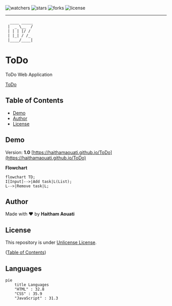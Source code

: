 ![watchers](https://custom-icon-badges.demolab.com/github/watchers/haithamaouati/ToDo?logo=eye)
![stars](https://custom-icon-badges.demolab.com/github/stars/haithamaouati/ToDo?logo=star)
![forks](https://custom-icon-badges.demolab.com/github/forks/haithamaouati/ToDo?logo=repo-forked)
![license](https://custom-icon-badges.demolab.com/github/license/haithamaouati/ToDo?logo=law)
___
```
  ____ _____
 |  _ \__  /
 | | | |/ / 
 | |_| / /_ 
 |____/____|
```

# ToDo
ToDo Web Application

[ToDo](https://haithamaouati.github.io/ToDo)
## Table of Contents
- [Demo](#demo)
- [Author](#author)
- [License](#license)

## Demo
Version: **1.0**
[https://haithamaouati.github.io/ToDo](https://haithamaouati.github.io/ToDo)

**Flowchart**

```mermaid
flowchart TD;
I[Input]-->|Add task|L(List);
L-->|Remove task|L;
```

## Author
Made with :heart: by **Haitham Aouati**

## License
This repository is under [Unlicense License](https://github.com/haithamaouati/ToDo/blob/main/LICENSE).

([Table of Contents](#table-of-contents))

## Languages
```mermaid
pie
    title Languages
    "HTML" : 32.8
    "CSS" : 35.9
    "JavaScript" : 31.3
```
